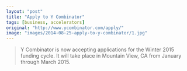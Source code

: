 ```yaml
---
layout: "post"
title: "Apply to Y Combinator"
tags: [business, accelerators]
original: "http://www.ycombinator.com/apply/"
image: "images/2014-08-25-apply-to-y-combinator/1.jpg"
---
```


<blockquote>Y Combinator is now accepting applications for the Winter 2015 funding cycle. It will take place in Mountain View, CA from January through March 2015.</blockquote>

